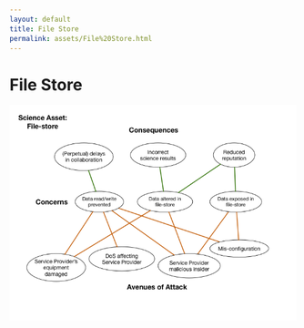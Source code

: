 ```yaml
---
layout: default
title: File Store
permalink: assets/File%20Store.html
---
```


# File Store

![File Store](../diagrams/File-store.png)

